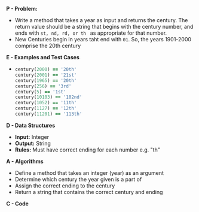 **P - Problem:**

- Write a method that takes a year as input and returns the century. The return value should be a string that begins with the century number, and ends with ``st, nd, rd, or th `` as appropriate for that number.
- New Centuries begin in years taht end with ``01``. So, the years 1901-2000 comprise the 20th century

**E - Examples and Test Cases**

- ```ruby
  century(2000) == '20th'
  century(2001) == '21st'
  century(1965) == '20th'
  century(256) == '3rd'
  century(5) == '1st'
  century(10103) == '102nd'
  century(1052) == '11th'
  century(1127) == '12th'
  century(11201) == '113th'
  ```

**D - Data Structures**

- **Input:** Integer
- **Output:** String
- **Rules:** Must have correct ending for each number e.g. "th"

**A - Algorithms**

- Define a method that takes an integer (year) as an argument
- Determine which century the year given is a part of 
- Assign the correct ending to the century
- Return a string that contains the correct century and ending

**C - Code**